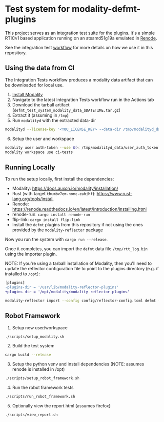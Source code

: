 # Test system for modality-defmt-plugins

This project serves as an integration test suite for the plugins.
It's a simple RTICv1 based application running on an atsamd51g19a emulated in [Renode](https://renode.readthedocs.io/en/latest/).

See the integration test [workflow](../.github/workflows/integration_tests.yml) for more details on how we use it
in this repository.

## Using the data from CI

The Integration Tests workflow produces a modality data artifact that can be downloaded for local use.

1. [Install Modality](https://docs.auxon.io/modality/installation/)
2. Navigate to the latest Integration Tests workflow run in the Actions tab
3. Download the tarball artifact (`defmt_test_system_modality_data_$DATETIME.tar.gz`)
4. Extract it (assuming in `/tmp`)
5. Run `modalityd` with the extracted data-dir
  ```bash
  modalityd --license-key '<YOU_LICENSE_KEY> --data-dir /tmp/modalityd_data
  ```
6. Setup the user and workspace
  ```bash
  modality user auth-token --use $(< /tmp/modalityd_data/user_auth_token)
  modality workspace use ci-tests
  ```

## Running Locally

To run the setup locally, first install the dependencies:
* Modality: https://docs.auxon.io/modality/installation/
* Rust (with target `thumbv7em-none-eabihf`): https://www.rust-lang.org/tools/install
* Renode: https://renode.readthedocs.io/en/latest/introduction/installing.html
* renode-run: `cargo install renode-run`
* flip-link: `cargo install flip-link`
* Install the `defmt` plugins from this repository if not using the ones provided by the `modality-reflector` package

Now you run the system with `cargo run --release`.

Once it completes, you can import the `defmt` data file `/tmp/rtt_log.bin` using the importer plugin.

NOTE: If you're using a tarball installation of Modality, then you'll need to update the reflector configuration file to point to
the plugins directory (e.g. if installed to `/opt`):

```diff
[plugins]
-plugins-dir = '/usr/lib/modality-reflector-plugins'
+plugins-dir = '/opt/modality/modality-reflector-plugins'
```

```bash
modality-reflector import --config config/reflector-config.toml defmt --elf-file target/thumbv7em-none-eabihf/release/atsamd-rtic-firmware /tmp/rtt_log.bin
```

## Robot Framework

1. Setup new user/workspace
  ```bash
  ./scripts/setup_modality.sh
  ```
2. Build the test system
  ```bash
  cargo build --release
  ```
3. Setup the python venv and install dependencies (NOTE: assumes renode is installed in /opt)
  ```bash
  ./scripts/setup_robot_framework.sh
  ```
4. Run the robot framework tests
  ```bash
  ./scripts/run_robot_framework.sh
  ```
5. Optionally view the report html (assumes firefox)
  ```bash
  ./scripts/view_report.sh
  ```
